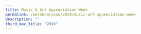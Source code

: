 ```yaml
---
title: Music & Art Appreciation Week
permalink: /celebrations/2019/music-art-appreciation-week
description: ""
third_nav_title: "2019"
---
```

